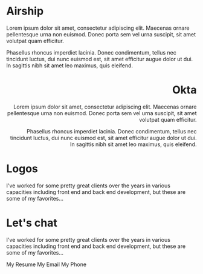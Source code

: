 <ProjectCard primary-image="test" secondary-image="test">

# Airship

Lorem ipsum dolor sit amet, consectetur adipiscing elit. Maecenas ornare pellentesque urna non euismod. Donec porta sem vel urna suscipit, sit amet volutpat quam efficitur. 

Phasellus rhoncus imperdiet lacinia. Donec condimentum, tellus nec tincidunt luctus, dui nunc euismod est, sit amet efficitur augue dolor ut dui. In sagittis nibh sit amet leo maximus, quis eleifend.

</ProjectCard>

<ProjectCard primary-image="test" secondary-image="test" align="right">

# Okta

Lorem ipsum dolor sit amet, consectetur adipiscing elit. Maecenas ornare pellentesque urna non euismod. Donec porta sem vel urna suscipit, sit amet volutpat quam efficitur. 

Phasellus rhoncus imperdiet lacinia. Donec condimentum, tellus nec tincidunt luctus, dui nunc euismod est, sit amet efficitur augue dolor ut dui. In sagittis nibh sit amet leo maximus, quis eleifend.

</ProjectCard>

<ContentBlock width="780">

# Logos

I've worked for some pretty great clients over the years in various capacities including front end and back end development, but these are some of my favorites...

</ContentBlock>

<LogoGrid>
<LogoGridItem src="/images/logo-airship.svg"/>
<LogoGridItem src="/images/logo-flickerbox.svg"/>
<LogoGridItem src="/images/logo-okta.svg"/>
<LogoGridItem src="/images/logo-stitchfix.svg"/>
<LogoGridItem src="/images/logo-lyft.png"/>
<LogoGridItem src="/images/logo-carta.png"/>
<LogoGridItem src="/images/logo-bluejeans.svg"/>
<LogoGridItem src="/images/logo-samsung.svg"/>
<LogoGridItem src="/images/logo-goodhire.svg"/>
<LogoGridItem src="/images/logo-rezilion.svg"/>
<LogoGridItem src="/images/logo-dgraph.svg"/>
<LogoGridItem src="/images/logo-nobl9.png"/>
</LogoGrid>

<ContentBlock width="780">

# Let's chat

I've worked for some pretty great clients over the years in various capacities including front end and back end development, but these are some of my favorites...

<ButtonLink to="#">My Resume</ButtonLink>
<ButtonLink to="#">My Email</ButtonLink>
<ButtonLink to="#">My Phone</ButtonLink>

</ContentBlock>